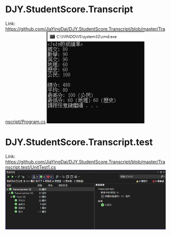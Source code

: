 # DJY.StudentScore.Transcript
Link: https://github.com/JiaYingDai/DJY.StudentScore.Transcript/blob/master/Transcript/Program.cs
![image](https://github.com/JiaYingDai/DJY.StudentScore.Transcript/blob/master/Transcript_screeshot.PNG)

# DJY.StudentScore.Transcript.test
Link: https://github.com/JiaYingDai/DJY.StudentScore.Transcript/blob/master/Transcript.test/UnitTest1.cs
![image](https://github.com/JiaYingDai/DJY.StudentScore.Transcript/blob/master/Transcript.test_screeshot.PNG)
